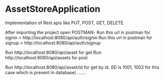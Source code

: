 # AssetStoreApplication
Implementation of Rest apis like PUT, POST, GET, DELETE. 


After importing the project open POSTMAN-
Run this url in postman for signin > http://localhost:8080/api/auth/signin
Run this url in postman for signup > http://localhost:8080/api/auth/signup

Run http://localhost:8080/api/asset for get
Run http://localhost:8080/api/assets for post

Run http://localhost:8080/api/asset/id for get by id. (ID is 1001, 1002 for this case which is present in database)
.......

